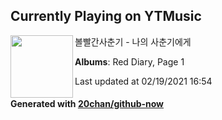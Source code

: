 ## Currently Playing on YTMusic

[<img align="left" width="100" src="https://lh3.googleusercontent.com/LtE5-LAg1KnlgFgdle7vh3PULWRqmZe10rePmY23qBqj8yMtm4MUEmg4NoomYWwhRrJVozomSKNFgOs">](https://music.youtube.com/channel/UCa5qWh5TRLCVFkCO67_gOtw)

볼빨간사춘기 - 나의 사춘기에게

**Albums**: Red Diary, Page 1

Last updated at 02/19/2021 16:54

#### Generated with [20chan/github-now](https://github.com/20chan/github-now)


<!--
**20chan/20chan** is a ✨ _special_ ✨ repository because its `README.md` (this file) appears on your GitHub profile.

Here are some ideas to get you started:

- 🔭 I’m currently working on ...
- 🌱 I’m currently learning ...
- 👯 I’m looking to collaborate on ...
- 🤔 I’m looking for help with ...
- 💬 Ask me about ...
- 📫 How to reach me: ...
- 😄 Pronouns: ...
- ⚡ Fun fact: ...
-->
